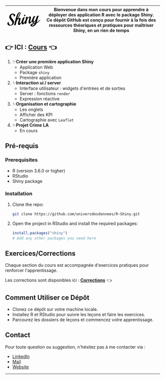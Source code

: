| ![Shiny Package Logo](https://github.com/universdesdonnees/R-Shiny/blob/master/Images/shiny.png?raw=true) | **Bienvenue dans mon cours pour apprendre à déployer des application R avec le package Shiny.**<br>Ce dépôt GitHub est conçu pour fournir à la fois des ressources théoriques et pratiques pour maîtriser Shiny, en un rien de temps |
| --- | --- |

## 👉 ICI : [Cours]() 👈

1. ✨**Créer une première application Shiny** 
   - Application Web
   - Package `shiny`
   - Première application
2. ✨**Interaction ui / server** 
   - Interface utilisateur : widgets d'entrées et de sorties
   - Server : fonctions `render`
   - Expression réactive
3. ✨**Organisation et cartographie** 
   - Les onglets
   - Afficher des KPI
   - Cartographie avec `Leaflet`
4. ✨**Projet Crime LA**
   - En cours 

## Pré-requis 

### Prerequisites

- R (version 3.6.0 or higher)
- RStudio
- Shiny package

### Installation

1. Clone the repo:
   ```sh
   git clone https://github.com/universdesdonnees/R-Shiny.git
   ```
2. Open the project in RStudio and install the required packages:
   ```R
   install.packages("shiny")
   # Add any other packages you need here
   ```
   
## Exercices/Corrections

Chaque section du cours est accompagnée d'exercices pratiques pour renforcer l'apprentissage. 

Les corrections sont disponibles ici : **[Corrections](https://github.com/universdesdonnees/R-Shiny/tree/master/exercices)** 👈

## Comment Utiliser ce Dépôt

- Clonez ce dépôt sur votre machine locale.
- Installez R et RStudio pour suivre les leçons et faire les exercices.
- Parcourez les dossiers de leçons et commencez votre apprentissage.

## Contact
Pour toute question ou suggestion, n'hésitez pas à me contacter via :
 
- [LinkedIn](https://www.linkedin.com/in/menyssacherifa/) 
- [Mail](cmenyssa@live.fr)
- [Website](https://mcherifaluron.com)

---
